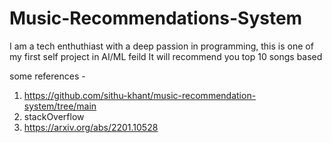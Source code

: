# Music-Recommendations-System
I am a tech enthuthiast with a deep passion in programming, this is one of my first self project in AI/ML feild
It will recommend you top 10 songs based

some references - 

1. https://github.com/sithu-khant/music-recommendation-system/tree/main
2. stackOverflow
3. https://arxiv.org/abs/2201.10528
